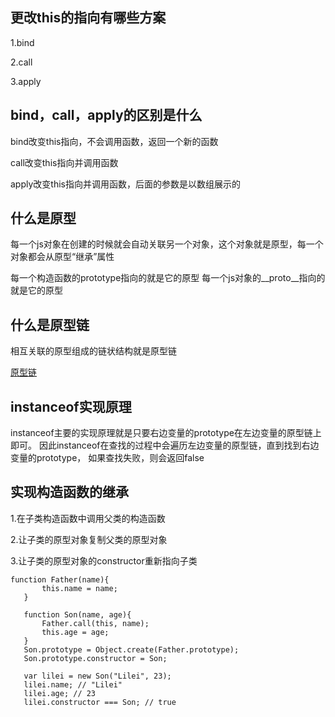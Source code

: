 ## 更改this的指向有哪些方案

1.bind

2.call

3.apply

## bind，call，apply的区别是什么

bind改变this指向，不会调用函数，返回一个新的函数

call改变this指向并调用函数

apply改变this指向并调用函数，后面的参数是以数组展示的


## 什么是原型

每一个js对象在创建的时候就会自动关联另一个对象，这个对象就是原型，每一个对象都会从原型“继承”属性

每一个构造函数的prototype指向的就是它的原型
每一个js对象的__proto__指向的就是它的原型

## 什么是原型链

相互关联的原型组成的链状结构就是原型链

[原型链](https://sugarat.top/bigWeb/js/prototype.html#%E5%8E%9F%E5%9E%8B%E7%9A%84%E5%8E%9F%E5%9E%8B)

## instanceof实现原理

instanceof主要的实现原理就是只要右边变量的prototype在左边变量的原型链上即可。
因此instanceof在查找的过程中会遍历左边变量的原型链，直到找到右边变量的prototype，
如果查找失败，则会返回false

## 实现构造函数的继承

1.在子类构造函数中调用父类的构造函数

2.让子类的原型对象复制父类的原型对象

3.让子类的原型对象的constructor重新指向子类

```
function Father(name){
       this.name = name;
   }
   
   function Son(name, age){
       Father.call(this, name);
       this.age = age;
   }
   Son.prototype = Object.create(Father.prototype);
   Son.prototype.constructor = Son;
   
   var lilei = new Son("Lilei", 23);
   lilei.name; // "Lilei"
   lilei.age; // 23
   lilei.constructor === Son; // true
```


